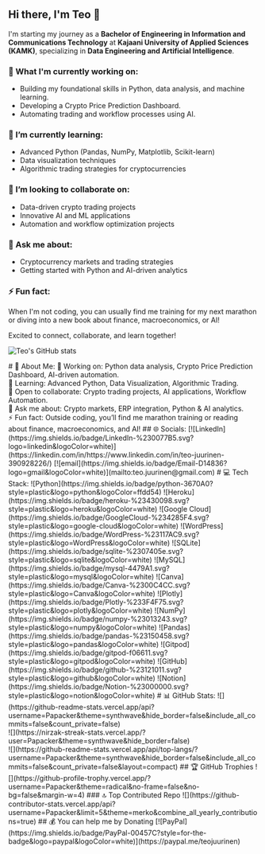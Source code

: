 ## Hi there, I'm Teo 👋

I'm starting my journey as a **Bachelor of Engineering in Information and Communications Technology** at **Kajaani University of Applied Sciences (KAMK)**, specializing in **Data Engineering and Artificial Intelligence**.

### 🔭 What I'm currently working on:

* Building my foundational skills in Python, data analysis, and machine learning.
* Developing a Crypto Price Prediction Dashboard.
* Automating trading and workflow processes using AI.

### 🌱 I’m currently learning:

* Advanced Python (Pandas, NumPy, Matplotlib, Scikit-learn)
* Data visualization techniques
* Algorithmic trading strategies for cryptocurrencies

### 👯 I’m looking to collaborate on:

* Data-driven crypto trading projects
* Innovative AI and ML applications
* Automation and workflow optimization projects

### 💬 Ask me about:

* Cryptocurrency markets and trading strategies
* Getting started with Python and AI-driven analytics


### ⚡ Fun fact:

When I'm not coding, you can usually find me training for my next marathon or diving into a new book about finance, macroeconomics, or AI!

Excited to connect, collaborate, and learn together!


![Teo's GitHub stats](https://github-readme-stats.vercel.app/api?username=papacker&show_icons=true&theme=synthwave)


<!-- Level 2: Using a README generator GPRM (https://gprm.itsvg.in) --!>

# 💫 About Me:
🔭 Working on: Python data analysis, Crypto Price Prediction Dashboard, AI-driven automation.<br>🌱 Learning: Advanced Python, Data Visualization, Algorithmic Trading.<br>👯 Open to collaborate: Crypto trading projects, AI applications, Workflow Automation.<br>💬 Ask me about: Crypto markets, ERP integration, Python & AI analytics.<br>⚡ Fun fact: Outside coding, you’ll find me marathon training or reading about finance, macroeconomics, and AI!


## 🌐 Socials:
[![LinkedIn](https://img.shields.io/badge/LinkedIn-%230077B5.svg?logo=linkedin&logoColor=white)](https://linkedin.com/in/https://www.linkedin.com/in/teo-juurinen-390928226/) [![email](https://img.shields.io/badge/Email-D14836?logo=gmail&logoColor=white)](mailto:teo.juurinen@gmail.com) 

# 💻 Tech Stack:
![Python](https://img.shields.io/badge/python-3670A0?style=plastic&logo=python&logoColor=ffdd54) ![Heroku](https://img.shields.io/badge/heroku-%23430098.svg?style=plastic&logo=heroku&logoColor=white) ![Google Cloud](https://img.shields.io/badge/GoogleCloud-%234285F4.svg?style=plastic&logo=google-cloud&logoColor=white) ![WordPress](https://img.shields.io/badge/WordPress-%23117AC9.svg?style=plastic&logo=WordPress&logoColor=white) ![SQLite](https://img.shields.io/badge/sqlite-%2307405e.svg?style=plastic&logo=sqlite&logoColor=white) ![MySQL](https://img.shields.io/badge/mysql-4479A1.svg?style=plastic&logo=mysql&logoColor=white) ![Canva](https://img.shields.io/badge/Canva-%2300C4CC.svg?style=plastic&logo=Canva&logoColor=white) ![Plotly](https://img.shields.io/badge/Plotly-%233F4F75.svg?style=plastic&logo=plotly&logoColor=white) ![NumPy](https://img.shields.io/badge/numpy-%23013243.svg?style=plastic&logo=numpy&logoColor=white) ![Pandas](https://img.shields.io/badge/pandas-%23150458.svg?style=plastic&logo=pandas&logoColor=white) ![Gitpod](https://img.shields.io/badge/gitpod-f06611.svg?style=plastic&logo=gitpod&logoColor=white) ![GitHub](https://img.shields.io/badge/github-%23121011.svg?style=plastic&logo=github&logoColor=white) ![Notion](https://img.shields.io/badge/Notion-%23000000.svg?style=plastic&logo=notion&logoColor=white)
# 📊 GitHub Stats:
![](https://github-readme-stats.vercel.app/api?username=Papacker&theme=synthwave&hide_border=false&include_all_commits=false&count_private=false)<br/>
![](https://nirzak-streak-stats.vercel.app/?user=Papacker&theme=synthwave&hide_border=false)<br/>
![](https://github-readme-stats.vercel.app/api/top-langs/?username=Papacker&theme=synthwave&hide_border=false&include_all_commits=false&count_private=false&layout=compact)

## 🏆 GitHub Trophies
![](https://github-profile-trophy.vercel.app/?username=Papacker&theme=radical&no-frame=false&no-bg=false&margin-w=4)

### 🔝 Top Contributed Repo
![](https://github-contributor-stats.vercel.app/api?username=Papacker&limit=5&theme=merko&combine_all_yearly_contributions=true)

  ## 💰 You can help me by Donating
  [![PayPal](https://img.shields.io/badge/PayPal-00457C?style=for-the-badge&logo=paypal&logoColor=white)](https://paypal.me/teojuurinen) 

  
<!-- Proudly created with GPRM ( https://gprm.itsvg.in ) -->
